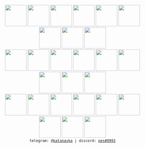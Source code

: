 <p align="center">
    <!--  Hi, I'm <a href="https://github.com/katanayka">pes</a> 👋<br> -->
    <!-- I'm 19 y.o. russian muzhik<br> -->
    <!-- Learning [Java], [Python]<br> -->
  <!-- <img src="https://github.com/katanayka/katanayka/blob/main/funny_pictures/asuka.gif" width="130"/> <br> -->
  <img src="https://i.playground.ru/p/J_GiBCQrlG6VHPuKHLyR2w.gif" width = "70"/> 
  <img src="https://i.playground.ru/p/J_GiBCQrlG6VHPuKHLyR2w.gif" width = "70"/> 
  <img src="https://i.playground.ru/p/J_GiBCQrlG6VHPuKHLyR2w.gif" width = "70"/>    
  <img src="https://i.playground.ru/p/J_GiBCQrlG6VHPuKHLyR2w.gif" width = "70"/> 
  <img src="https://i.playground.ru/p/J_GiBCQrlG6VHPuKHLyR2w.gif" width = "70"/> 
  <img src="https://i.playground.ru/p/J_GiBCQrlG6VHPuKHLyR2w.gif" width = "70"/>  
  <img src="https://i.playground.ru/p/J_GiBCQrlG6VHPuKHLyR2w.gif" width = "70"/> 
  <img src="https://i.playground.ru/p/J_GiBCQrlG6VHPuKHLyR2w.gif" width = "70"/> 
  <img src="https://i.playground.ru/p/J_GiBCQrlG6VHPuKHLyR2w.gif" width = "70"/>    
    <br>
  <img src="https://i.playground.ru/p/J_GiBCQrlG6VHPuKHLyR2w.gif" width = "70"/> 
  <img src="https://i.playground.ru/p/J_GiBCQrlG6VHPuKHLyR2w.gif" width = "70"/> 
  <img src="https://i.playground.ru/p/J_GiBCQrlG6VHPuKHLyR2w.gif" width = "70"/>    
  <img src="https://i.playground.ru/p/J_GiBCQrlG6VHPuKHLyR2w.gif" width = "70"/> 
  <img src="https://i.playground.ru/p/J_GiBCQrlG6VHPuKHLyR2w.gif" width = "70"/> 
  <img src="https://i.playground.ru/p/J_GiBCQrlG6VHPuKHLyR2w.gif" width = "70"/>  
  <img src="https://i.playground.ru/p/J_GiBCQrlG6VHPuKHLyR2w.gif" width = "70"/> 
  <img src="https://i.playground.ru/p/J_GiBCQrlG6VHPuKHLyR2w.gif" width = "70"/> 
  <img src="https://i.playground.ru/p/J_GiBCQrlG6VHPuKHLyR2w.gif" width = "70"/>    
    <br>
  <img src="https://i.playground.ru/p/J_GiBCQrlG6VHPuKHLyR2w.gif" width = "70"/> 
  <img src="https://i.playground.ru/p/J_GiBCQrlG6VHPuKHLyR2w.gif" width = "70"/> 
  <img src="https://i.playground.ru/p/J_GiBCQrlG6VHPuKHLyR2w.gif" width = "70"/>    
  <img src="https://i.playground.ru/p/J_GiBCQrlG6VHPuKHLyR2w.gif" width = "70"/> 
  <img src="https://i.playground.ru/p/J_GiBCQrlG6VHPuKHLyR2w.gif" width = "70"/> 
  <img src="https://i.playground.ru/p/J_GiBCQrlG6VHPuKHLyR2w.gif" width = "70"/>  
  <img src="https://i.playground.ru/p/J_GiBCQrlG6VHPuKHLyR2w.gif" width = "70"/> 
  <img src="https://i.playground.ru/p/J_GiBCQrlG6VHPuKHLyR2w.gif" width = "70"/> 
  <img src="https://i.playground.ru/p/J_GiBCQrlG6VHPuKHLyR2w.gif" width = "70"/>    
    <br>
  <samp><sub> telegram: <a href="https://t.me/katanayka">@katanayka</a> | discord: <a href="https://discord.com">pes#9993</a> <sub></samp><br>
</p>
